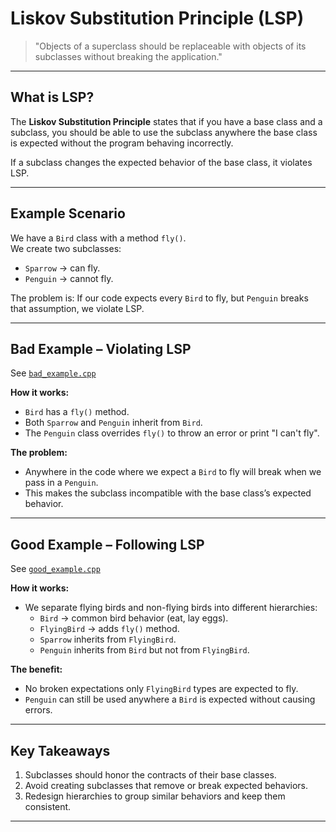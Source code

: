 # Liskov Substitution Principle (LSP)

> "Objects of a superclass should be replaceable with objects of its subclasses without breaking the application."

---

## What is LSP?
The **Liskov Substitution Principle** states that if you have a base class and a subclass, you should be able to use the subclass anywhere the base class is expected without the program behaving incorrectly.  

If a subclass changes the expected behavior of the base class, it violates LSP.

---

## Example Scenario
We have a `Bird` class with a method `fly()`.  
We create two subclasses:  
- `Sparrow` → can fly.  
- `Penguin` → cannot fly.  

The problem is: If our code expects every `Bird` to fly, but `Penguin` breaks that assumption, we violate LSP.

---

## Bad Example – Violating LSP
See [`bad_example.cpp`](./bad_example.cpp)

**How it works:**
- `Bird` has a `fly()` method.  
- Both `Sparrow` and `Penguin` inherit from `Bird`.  
- The `Penguin` class overrides `fly()` to throw an error or print "I can't fly".

**The problem:**
- Anywhere in the code where we expect a `Bird` to fly will break when we pass in a `Penguin`.
- This makes the subclass incompatible with the base class’s expected behavior.

---

## Good Example – Following LSP
See [`good_example.cpp`](./good_example.cpp)

**How it works:**
- We separate flying birds and non-flying birds into different hierarchies:
  - `Bird` → common bird behavior (eat, lay eggs).
  - `FlyingBird` → adds `fly()` method.
  - `Sparrow` inherits from `FlyingBird`.
  - `Penguin` inherits from `Bird` but not from `FlyingBird`.

**The benefit:**
- No broken expectations only `FlyingBird` types are expected to fly.
- `Penguin` can still be used anywhere a `Bird` is expected without causing errors.

---

## Key Takeaways
1. Subclasses should honor the contracts of their base classes.  
2. Avoid creating subclasses that remove or break expected behaviors.  
3. Redesign hierarchies to group similar behaviors and keep them consistent.

---
